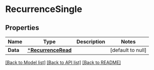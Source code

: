 # RecurrenceSingle

## Properties
Name | Type | Description | Notes
------------ | ------------- | ------------- | -------------
**Data** | [***RecurrenceRead**](RecurrenceRead.md) |  | [default to null]

[[Back to Model list]](../README.md#documentation-for-models) [[Back to API list]](../README.md#documentation-for-api-endpoints) [[Back to README]](../README.md)

